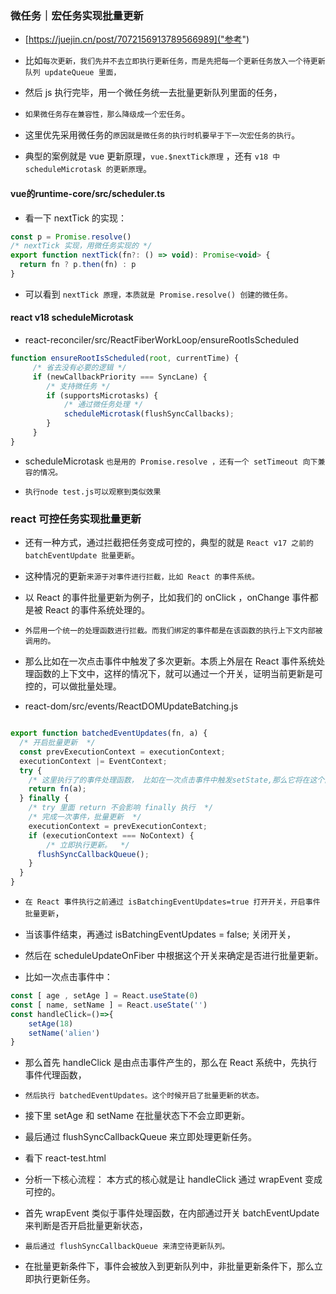 
### 微任务｜宏任务实现批量更新
* [https://juejin.cn/post/7072156913789566989]("参考")
* 比如`每次更新，我们先并不去立即执行更新任务，而是先把每一个更新任务放入一个待更新队列 updateQueue 里面，`
* 然后 js 执行完毕，用一个微任务统一去批量更新队列里面的任务，
* `如果微任务存在兼容性，那么降级成一个宏任务`。
* 这里优先采用微任务的`原因就是微任务的执行时机要早于下一次宏任务的执行`。

* 典型的案例就是 vue 更新原理，`vue.$nextTick原理` ，还有 `v18 中 scheduleMicrotask 的更新原理`。

#### vue的runtime-core/src/scheduler.ts
* 看一下 nextTick 的实现：
```javascript
const p = Promise.resolve() 
/* nextTick 实现，用微任务实现的 */
export function nextTick(fn?: () => void): Promise<void> {
  return fn ? p.then(fn) : p
}
```
* 可以看到 `nextTick 原理，本质就是 Promise.resolve() 创建的微任务。`

#### react v18 scheduleMicrotask
* react-reconciler/src/ReactFiberWorkLoop/ensureRootIsScheduled
```javascript
function ensureRootIsScheduled(root, currentTime) {
     /* 省去没有必要的逻辑 */
     if (newCallbackPriority === SyncLane) {
        /* 支持微任务 */
        if (supportsMicrotasks) {
            /* 通过微任务处理 */
            scheduleMicrotask(flushSyncCallbacks);
        }
     }
}
```
* scheduleMicrotask `也是用的 Promise.resolve ，还有一个 setTimeout 向下兼容的情况。`

* `执行node test.js可以观察到类似效果`

### react 可控任务实现批量更新
* 还有一种方式，通过拦截把任务变成可控的，典型的就是 `React v17 之前的 batchEventUpdate 批量更新`。
* 这种情况的更新`来源于对事件进行拦截，比如 React 的事件系统。`

* 以 React 的事件批量更新为例子，比如我们的 onClick ，onChange 事件都是被 React 的事件系统处理的。
* `外层用一个统一的处理函数进行拦截。而我们绑定的事件都是在该函数的执行上下文内部被调用的。`

* 那么比如在一次点击事件中触发了多次更新。本质上外层在 React 事件系统处理函数的上下文中，这样的情况下，就可以通过一个开关，证明当前更新是可控的，可以做批量处理。
* react-dom/src/events/ReactDOMUpdateBatching.js
```javascript

export function batchedEventUpdates(fn, a) {
  /* 开启批量更新  */
  const prevExecutionContext = executionContext;
  executionContext |= EventContext;
  try {
    /* 这里执行了的事件处理函数， 比如在一次点击事件中触发setState,那么它将在这个函数内执行 */
    return fn(a);
  } finally {
    /* try 里面 return 不会影响 finally 执行  */
    /* 完成一次事件，批量更新  */
    executionContext = prevExecutionContext;
    if (executionContext === NoContext) {
        /* 立即执行更新。  */
      flushSyncCallbackQueue();
    }
  }
}
```
* `在 React 事件执行之前通过 isBatchingEventUpdates=true 打开开关，开启事件批量更新`，
* 当该事件结束，再通过 isBatchingEventUpdates = false; 关闭开关，
* 然后在 scheduleUpdateOnFiber 中根据这个开关来确定是否进行批量更新。

* 比如一次点击事件中：
```javascript
const [ age , setAge ] = React.useState(0)
const [ name, setName ] = React.useState('')
const handleClick=()=>{
    setAge(18)
    setName('alien')
}
```
* 那么首先 handleClick 是由点击事件产生的，那么在 React 系统中，先执行事件代理函数，
* `然后执行 batchedEventUpdates。这个时候开启了批量更新的状态。`
*  接下里 setAge 和 setName 在批量状态下不会立即更新。
*  最后通过 flushSyncCallbackQueue 来立即处理更新任务。

* 看下 react-test.html
* 分析一下核心流程：
本方式的核心就是让 handleClick 通过 wrapEvent 变成可控的。
* 首先 wrapEvent 类似于事件处理函数，在内部通过开关 batchEventUpdate 来判断是否开启批量更新状态，
* `最后通过 flushSyncCallbackQueue 来清空待更新队列。`

* 在批量更新条件下，事件会被放入到更新队列中，非批量更新条件下，那么立即执行更新任务。

